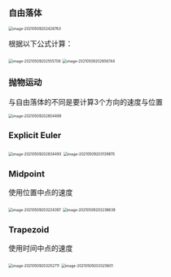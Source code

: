 ### 自由落体

<img src="/Users/zjm/Library/Application Support/typora-user-images/image-20210509202426763.png" alt="image-20210509202426763" style="zoom:50%;" />

根据以下公式计算：

<img src="/Users/zjm/Library/Application Support/typora-user-images/image-20210509202555708.png" alt="image-20210509202555708" style="zoom:50%;" />

<img src="/Users/zjm/Library/Application Support/typora-user-images/image-20210509202656744.png" alt="image-20210509202656744" style="zoom:50%;" />

### 抛物运动

与自由落体的不同是要计算3个方向的速度与位置

<img src="/Users/zjm/Library/Application Support/typora-user-images/image-20210509202804489.png" alt="image-20210509202804489" style="zoom:50%;" />

### Explicit Euler

<img src="/Users/zjm/Library/Application Support/typora-user-images/image-20210509202834493.png" alt="image-20210509202834493" style="zoom:50%;" />

<img src="/Users/zjm/Library/Application Support/typora-user-images/image-20210509203139970.png" alt="image-20210509203139970" style="zoom:50%;" />

### Midpoint

使用位置中点的速度

<img src="/Users/zjm/Library/Application Support/typora-user-images/image-20210509203224397.png" alt="image-20210509203224397" style="zoom:50%;" />

<img src="/Users/zjm/Library/Application Support/typora-user-images/image-20210509203236638.png" alt="image-20210509203236638" style="zoom:50%;" />

### Trapezoid

使用时间中点的速度

<img src="/Users/zjm/Library/Application Support/typora-user-images/image-20210509203252711.png" alt="image-20210509203252711" style="zoom:50%;" />

<img src="/Users/zjm/Library/Application Support/typora-user-images/image-20210509203325601.png" alt="image-20210509203325601" style="zoom:50%;" />